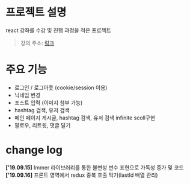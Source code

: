 # 프로젝트 설명
react 강좌를 수강 및 진행 과정을 적은 프로젝트
> 강의 주소: [링크](https://inflearn.com/course/react_nodebird)

# 주요 기능
- 로그인 / 로그아웃 (cookie/session 이용)
- 닉네임 변경
- 포스트 입력 (이미지 첨부 가능)
- hashtag 검색, 유저 검색
- 메인 페이지 게시글, hashtag 검색, 유저 검색 infinite scoll구현
- 팔로우, 리트윗, 댓글 달기

# change log
**['19.09.15]** Immer 라이브러리를 통한 불변성 변수 표현으로 가독성 증가 및 코드 
**['19.09.16]** 프론트 영역에서 redux 중복 호출 막기(lastId 배열 관리)